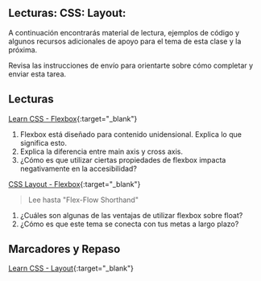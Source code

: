 ﻿## Lecturas: CSS: Layout:

A continuación encontrarás material de lectura, ejemplos de código y algunos recursos adicionales de apoyo para el tema de esta clase y la próxima.

Revisa las instrucciones de envío para orientarte sobre cómo completar y enviar esta tarea.

## Lecturas

[Learn CSS - Flexbox](https://web.dev/learn/css/flexbox/){:target="_blank"}

1. Flexbox está diseñado para contenido unidensional. Explica lo que significa esto.
1. Explica la diferencia entre main axis y cross axis.
1. ¿Cómo es que utilizar ciertas propiedades de flexbox impacta negativamente en la accesibilidad?

[CSS Layout - Flexbox](https://developer.mozilla.org/en-US/docs/Learn/CSS/CSS_layout/Flexbox){:target="_blank"}
> Lee hasta "Flex-Flow Shorthand"

1. ¿Cuáles son algunas de las ventajas de utilizar flexbox sobre float?
1. ¿Cómo es que este tema se conecta con tus metas a largo plazo?

## Marcadores y Repaso

[Learn CSS - Layout](https://web.dev/learn/css/layout/){:target="_blank"}

<!--
## Recursos adicionales

### Videos
 -->

